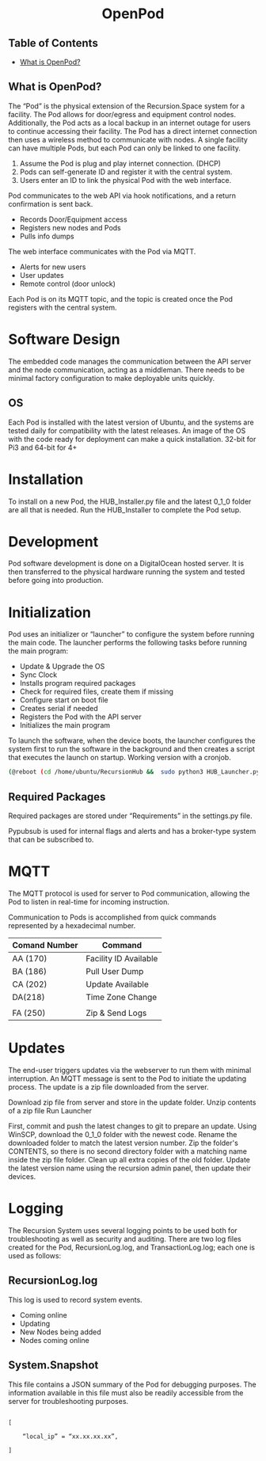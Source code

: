 <div align="center">

<h1>OpenPod</h1>

</div>

## Table of Contents

- [What is OpenPod?](#what-is-openpod)


## What is OpenPod?

The “Pod” is the physical extension of the Recursion.Space system for a facility. The Pod allows for door/egress and equipment control nodes. Additionally, the Pod acts as a local backup in an internet outage for users to continue accessing their facility. The Pod has a direct internet connection then uses a wireless method to communicate with nodes. A single facility can have multiple Pods, but each Pod can only be linked to one facility.

1) Assume the Pod is plug and play internet connection. (DHCP)
2) Pods can self-generate ID and register it with the central system.
3) Users enter an ID to link the physical Pod with the web interface.

Pod communicates to the web API via hook notifications, and a return confirmation is sent back.

* Records Door/Equipment access
* Registers new nodes and Pods
* Pulls info dumps

The web interface communicates with the Pod via MQTT.

* Alerts for new users
* User updates
* Remote control (door unlock)

Each Pod is on its MQTT topic, and the topic is created once the Pod registers with the central system.

# Software Design

The embedded code manages the communication between the API server and the node communication, acting as a middleman. There needs to be minimal factory configuration to make deployable units quickly.

## OS

Each Pod is installed with the latest version of Ubuntu, and the systems are tested daily for compatibility with the latest releases. An image of the OS with the code ready for deployment can make a quick installation. 32-bit for Pi3 and 64-bit for 4+

# Installation

To install on a new Pod, the HUB_Installer.py file and the latest 0_1_0 folder are all that is needed. Run the HUB_Installer to complete the Pod setup.

# Development

Pod software development is done on a DigitalOcean hosted server. It is then transferred to the physical hardware running the system and tested before going into production.

# Initialization

Pod uses an initializer or “launcher” to configure the system before running the main code. The launcher performs the following tasks before running the main program:

* Update & Upgrade the OS
* Sync Clock
* Installs program required packages
* Check for required files, create them if missing
* Configure start on boot file
* Creates serial if needed
* Registers the Pod with the API server
* Initializes the main program

To launch the software, when the device boots, the launcher configures the system first to run the software in the background and then creates a script that executes the launch on startup. Working version with a cronjob.

```bash
(@reboot (cd /home/ubuntu/RecursionHub &&  sudo python3 HUB_Launcher.py &))
```

## Required Packages

Required packages are stored under “Requirements” in the settings.py file.

Pypubsub is used for internal flags and alerts and has a broker-type system that can be subscribed to.

# MQTT

The MQTT protocol is used for server to Pod communication, allowing the Pod to listen in real-time for incoming instruction.

Communication to Pods is accomplished from quick commands represented by a hexadecimal number.

| Comand Number | Command               |
|---------------|-----------------------|
| AA (170)      | Facility ID Available |
| BA (186)      | Pull User Dump        |
| CA (202)      | Update Available      |
| DA(218)       | Time Zone Change      |
|               |                       |
| FA (250)      | Zip & Send Logs       |

# Updates

The end-user triggers updates via the webserver to run them with minimal interruption. An MQTT message is sent to the Pod to initiate the updating process. The update is a zip file downloaded from the server.

Download zip file from server and store in the update folder.
Unzip contents of a zip file
Run Launcher

First, commit and push the latest changes to git to prepare an update. Using WinSCP, download the 0_1_0 folder with the newest code. Rename the downloaded folder to match the latest version number. Zip the folder's CONTENTS, so there is no second directory folder with a matching name inside the zip file folder. Clean up all extra copies of the old folder. Update the latest version name using the recursion admin panel, then update their devices.

# Logging

The Recursion System uses several logging points to be used both for troubleshooting as well as security and auditing. There are two log files created for the Pod, RecursionLog.log, and TransactionLog.log; each one is used as follows:

## RecursionLog.log

This log is used to record system events.

* Coming online
* Updating
* New Nodes being added
* Nodes coming online

## System.Snapshot

This file contains a JSON summary of the Pod for debugging purposes. The information available in this file must also be readily accessible from the server for troubleshooting purposes.

```

[

	“local_ip” = “xx.xx.xx.xx”,

]
```

